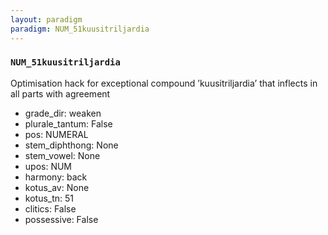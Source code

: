 ```yaml
---
layout: paradigm
paradigm: NUM_51kuusitriljardia
---
```

### ` NUM_51kuusitriljardia `

Optimisation hack for exceptional compound ’kuusitriljardia’ that inflects in all parts with agreement
* grade_dir: weaken
* plurale_tantum: False
* pos: NUMERAL
* stem_diphthong: None
* stem_vowel: None
* upos: NUM
* harmony: back
* kotus_av: None
* kotus_tn: 51
* clitics: False
* possessive: False
